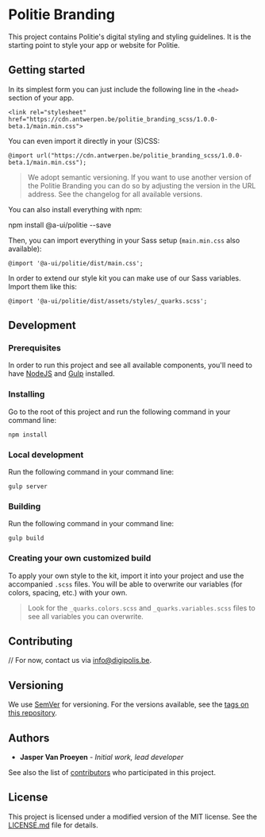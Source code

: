 # Politie Branding

This project contains Politie's digital styling and styling guidelines. It is the starting point to style your app or website for Politie.

## Getting started

In its simplest form you can just include the following line in the `<head>` section of your app.

```
<link rel="stylesheet" href="https://cdn.antwerpen.be/politie_branding_scss/1.0.0-beta.1/main.min.css">
```

You can even import it directly in your (S)CSS:

```
@import url("https://cdn.antwerpen.be/politie_branding_scss/1.0.0-beta.1/main.min.css");
```

> We adopt semantic versioning. If you want to use another version of the Politie Branding you can do so by adjusting the version in the URL address. See the changelog for all available versions.

You can also install everything with npm:

npm install @a-ui/politie --save

Then, you can import everything in your Sass setup (`main.min.css` also available):

```
@import '@a-ui/politie/dist/main.css';
```

In order to extend our style kit you can make use of our Sass variables. Import them like this:

```
@import '@a-ui/politie/dist/assets/styles/_quarks.scss';
```

## Development

### Prerequisites

In order to run this project and see all available components, you'll need to have [NodeJS](https://nodejs.org) and [Gulp](http://gulpjs.com) installed.

### Installing

Go to the root of this project and run the following command in your command line:

```
npm install
```

### Local development

Run the following command in your command line:

```
gulp server
```

### Building

Run the following command in your command line:

```
gulp build
```

### Creating your own customized build

To apply your own style to the kit, import it into your project and use the accompanied `.scss` files. You will be able to overwrite our variables (for colors, spacing, etc.) with your own.

> Look for the `_quarks.colors.scss` and `_quarks.variables.scss` files to see all variables you can overwrite.

## Contributing

// For now, contact us via [info@digipolis.be](mailto:info@digipolis.be).

## Versioning

We use [SemVer](http://semver.org/) for versioning. For the versions available, see the [tags on this repository](https://github.com/a-ui/politie_branding_scss/tags).

## Authors

* **Jasper Van Proeyen** - *Initial work, lead developer*

See also the list of [contributors](https://github.com/a-ui/politie_branding_scss/contributors) who participated in this project.

## License

This project is licensed under a modified version of the MIT license. See the [LICENSE.md](LICENSE.md) file for details.
